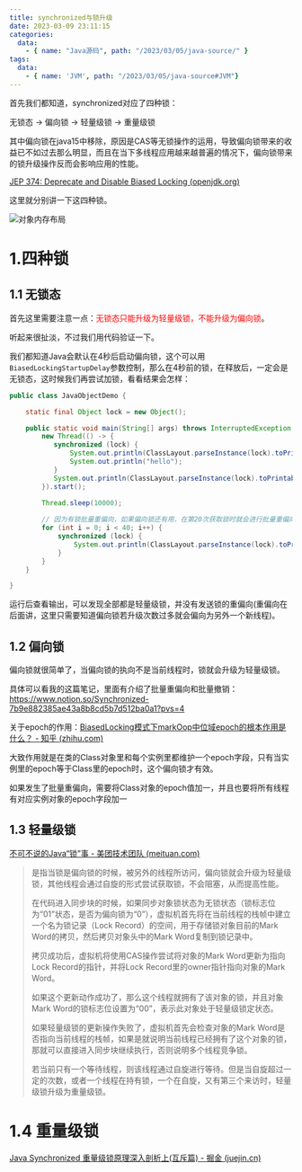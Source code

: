 ```yaml
---
title: synchronized与锁升级
date: 2023-03-09 23:11:15
categories:
  data:
    - { name: "Java源码", path: "/2023/03/05/java-source/" }
tags:	
  data:
    - { name: 'JVM', path: "/2023/03/05/java-source#JVM"}
---
```


首先我们都知道，synchronized对应了四种锁：

无锁态 -> 偏向锁 -> 轻量级锁 -> 重量级锁

其中偏向锁在java15中移除，原因是CAS等无锁操作的运用，导致偏向锁带来的收益已不如过去那么明显，而且在当下多线程应用越来越普遍的情况下，偏向锁带来的锁升级操作反而会影响应用的性能。

[JEP 374: Deprecate and Disable Biased Locking (openjdk.org)](https://openjdk.org/jeps/374)

这里就分别讲一下这四种锁。

![对象内存布局]( https://5j9g3t.site/public/java-source/2023-2-2-de291360-1965-4703-9a79-4d02de57fb6e.webp)

# 1.四种锁

## 1.1 无锁态

首先这里需要注意一点：<font color=red>无锁态只能升级为轻量级锁，不能升级为偏向锁</font>。

听起来很扯淡，不过我们用代码验证一下。

我们都知道Java会默认在4秒后启动偏向锁，这个可以用`BiasedLockingStartupDelay`参数控制，那么在4秒前的锁，在释放后，一定会是无锁态，这时候我们再尝试加锁，看看结果会怎样：

```java
public class JavaObjectDemo {

    static final Object lock = new Object();

    public static void main(String[] args) throws InterruptedException {
        new Thread(() -> {
           synchronized (lock) {
               System.out.println(ClassLayout.parseInstance(lock).toPrintable());
               System.out.println("hello");
           }
           System.out.println(ClassLayout.parseInstance(lock).toPrintable());
        }).start();

        Thread.sleep(10000);
		
        // 因为有锁批量重偏向，如果偏向锁还有用，在第20次获取锁时就会进行批量重偏向，偏向后指向main线程
        for (int i = 0; i < 40; i++) {
            synchronized (lock) {
                System.out.println(ClassLayout.parseInstance(lock).toPrintable());
            }
        }
    }

}
```

运行后查看输出，可以发现全部都是轻量级锁，并没有发送锁的重偏向(重偏向在后面讲，这里只需要知道偏向锁若升级次数过多就会偏向为另外一个新线程)。

## 1.2 偏向锁

偏向锁就很简单了，当偏向锁的执向不是当前线程时，锁就会升级为轻量级锁。

具体可以看我的这篇笔记，里面有介绍了批量重偏向和批量撤销：https://www.notion.so/Synchronized-7b9e882385ae43a8b8cd5b7d512ba0a1?pvs=4

关于epoch的作用：[BiasedLocking模式下markOop中位域epoch的根本作用是什么？ - 知乎 (zhihu.com)](https://www.zhihu.com/question/56582060)

大致作用就是在类的Class对象里和每个实例里都维护一个epoch字段，只有当实例里的epoch等于Class里的epoch时，这个偏向锁才有效。

如果发生了批量重偏向，需要将Class对象的epoch值加一，并且也要将所有线程有对应实例对象的epoch字段加一

## 1.3 轻量级锁

[不可不说的Java“锁”事 - 美团技术团队 (meituan.com)](https://tech.meituan.com/2018/11/15/java-lock.html)

> 是指当锁是偏向锁的时候，被另外的线程所访问，偏向锁就会升级为轻量级锁，其他线程会通过自旋的形式尝试获取锁，不会阻塞，从而提高性能。
>
> 在代码进入同步块的时候，如果同步对象锁状态为无锁状态（锁标志位为“01”状态，是否为偏向锁为“0”），虚拟机首先将在当前线程的栈帧中建立一个名为锁记录（Lock Record）的空间，用于存储锁对象目前的Mark Word的拷贝，然后拷贝对象头中的Mark Word复制到锁记录中。
>
> 拷贝成功后，虚拟机将使用CAS操作尝试将对象的Mark Word更新为指向Lock Record的指针，并将Lock Record里的owner指针指向对象的Mark Word。
>
> 如果这个更新动作成功了，那么这个线程就拥有了该对象的锁，并且对象Mark Word的锁标志位设置为“00”，表示此对象处于轻量级锁定状态。
>
> 如果轻量级锁的更新操作失败了，虚拟机首先会检查对象的Mark Word是否指向当前线程的栈帧，如果是就说明当前线程已经拥有了这个对象的锁，那就可以直接进入同步块继续执行，否则说明多个线程竞争锁。
>
> 若当前只有一个等待线程，则该线程通过自旋进行等待。但是当自旋超过一定的次数，或者一个线程在持有锁，一个在自旋，又有第三个来访时，轻量级锁升级为重量级锁。

# 1.4 重量级锁

[Java Synchronized 重量级锁原理深入剖析上(互斥篇) - 掘金 (juejin.cn)](https://juejin.cn/post/7008026031550365704)